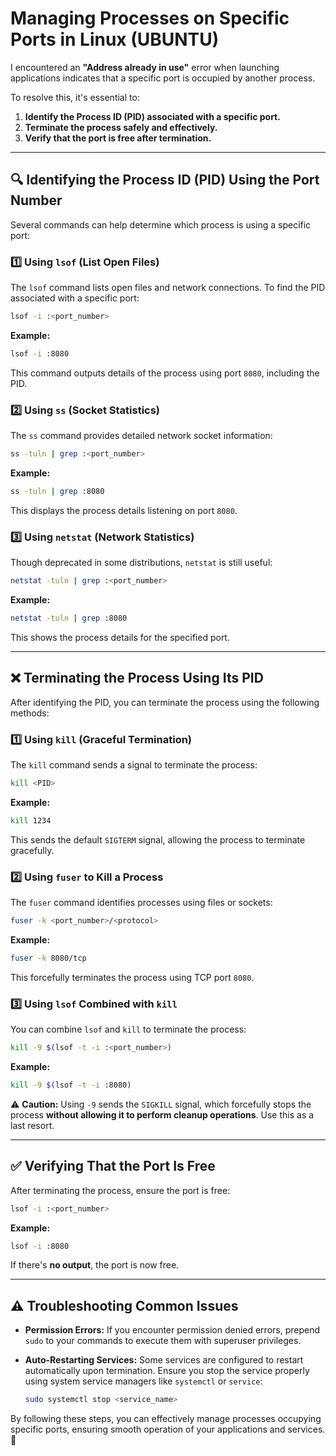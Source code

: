 # Managing Processes on Specific Ports in Linux (UBUNTU)

I encountered an **"Address already in use"** error when launching applications indicates that a specific port is occupied by another process. 

To resolve this, it's essential to:

1. **Identify the Process ID (PID) associated with a specific port.**
2. **Terminate the process safely and effectively.**
3. **Verify that the port is free after termination.**

---

## 🔍 Identifying the Process ID (PID) Using the Port Number

Several commands can help determine which process is using a specific port:

### 1️⃣ Using `lsof` (List Open Files)

The `lsof` command lists open files and network connections. To find the PID associated with a specific port:

```bash
lsof -i :<port_number>
```

**Example:**

```bash
lsof -i :8080
```

This command outputs details of the process using port `8080`, including the PID.

### 2️⃣ Using `ss` (Socket Statistics)

The `ss` command provides detailed network socket information:

```bash
ss -tuln | grep :<port_number>
```

**Example:**

```bash
ss -tuln | grep :8080
```

This displays the process details listening on port `8080`.

### 3️⃣ Using `netstat` (Network Statistics)

Though deprecated in some distributions, `netstat` is still useful:

```bash
netstat -tuln | grep :<port_number>
```

**Example:**

```bash
netstat -tuln | grep :8080
```

This shows the process details for the specified port.

---

## ❌ Terminating the Process Using Its PID

After identifying the PID, you can terminate the process using the following methods:

### 1️⃣ Using `kill` (Graceful Termination)

The `kill` command sends a signal to terminate the process:

```bash
kill <PID>
```

**Example:**

```bash
kill 1234
```

This sends the default `SIGTERM` signal, allowing the process to terminate gracefully.

### 2️⃣ Using `fuser` to Kill a Process

The `fuser` command identifies processes using files or sockets:

```bash
fuser -k <port_number>/<protocol>
```

**Example:**

```bash
fuser -k 8080/tcp
```

This forcefully terminates the process using TCP port `8080`.

### 3️⃣ Using `lsof` Combined with `kill`

You can combine `lsof` and `kill` to terminate the process:

```bash
kill -9 $(lsof -t -i :<port_number>)
```

**Example:**

```bash
kill -9 $(lsof -t -i :8080)
```

⚠️ **Caution:** Using `-9` sends the `SIGKILL` signal, which forcefully stops the process **without allowing it to perform cleanup operations**. Use this as a last resort.

---

## ✅ Verifying That the Port Is Free

After terminating the process, ensure the port is free:

```bash
lsof -i :<port_number>
```

**Example:**

```bash
lsof -i :8080
```

If there's **no output**, the port is now free.

---

## ⚠️ Troubleshooting Common Issues

- **Permission Errors:** If you encounter permission denied errors, prepend `sudo` to your commands to execute them with superuser privileges.
- **Auto-Restarting Services:** Some services are configured to restart automatically upon termination. Ensure you stop the service properly using system service managers like `systemctl` or `service`:

  ```bash
  sudo systemctl stop <service_name>
  ```

By following these steps, you can effectively manage processes occupying specific ports, ensuring smooth operation of your applications and services. 🚀
